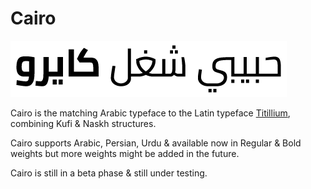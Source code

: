 # Cairo

![Sample][sample]

Cairo is the matching Arabic typeface to the Latin typeface [Titillium][titilliumweb], combining Kufi & Naskh structures.

Cairo supports Arabic, Persian, Urdu & available now in Regular & Bold weights but more weights might be added in the future.

Cairo is still in a beta phase & still under testing.

[sample]: documentation/sample.png
[titilliumweb]: https://github.com/librefonts/titilliumweb
